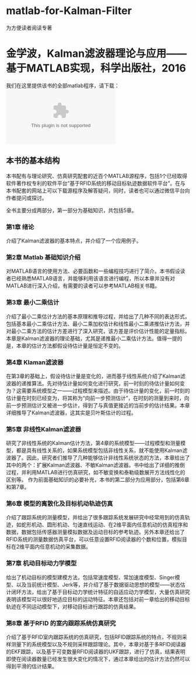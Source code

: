 # matlab-for-Kalman-Filter
为方便读者阅读专著
# 金学波，Kalman滤波器理论与应用——基于MATLAB实现，科学出版社，2016
我们在这里提供该书的全部matlab程序，请下载：
 ![程序源码](https://github.com/Xue-boJin/matlab-for-Kalman-Filter/blob/master/Kalman_matlab%E7%A8%8B%E5%BA%8F.zip)
## 本书的基本结构

本书配有与理论研究、仿真研究配套的近百个MATLAB源程序，包括1个已经取得软件著作权专利的软件平台“基于RFID系统的移动目标轨迹数据软件平台”。在与本书配套的网站上可以下载源程序及解答疑问，同时，读者也可以通过微信平台向作者提问或探讨。

全书主要分成两部分，第一部分为基础知识，共包括5章。

### 第1章 绪论
介绍了Kalman滤波器的基本特点，并介绍了一个应用例子。

### 第2章 Matlab 基础知识介绍
对MATLAB语言的使用方法、必要函数和一些编程技巧进行了简介。本书假设读者已经熟悉MATLAB语言，并能够利用该语言进行编程，所以本章并没有对MATLAB进行深入介绍，有需要的读者可以参考MATLAB相关书籍。

### 第3章 最小二乘估计
介绍了最小二乘估计方法的基本原理和推导过程，并给出了几种不同的表达形式，包括基本最小二乘估计方法、最小二乘加权估计和线性最小二乘递推估计方法，并对最小二乘方法的估计方差进行了深入研究，该方差是评价估计性能的定量指标。本章是Kalman滤波器的理论基础，尤其是递推最小二乘估计方法。值得一提的是，本章的估计方法都假设待估计量是恒定不变的。

### 第4章 Klaman滤波器
在第3章的基础上，假设待估计量是变化的，进而基于线性系统介绍了Kalman滤波器的递推算法。先对待估计量如何变化进行研究，前一时刻的待估计量如何变为？这需要系统模型之一——过程模型来描述。由于待估计量的变化，前一时刻的估计量在时刻已经变为，将其称为“向前一步预测估计”，在时刻的测量到来时，向前一步预测估计又被进一步估计，得到了与真值更接近的当前步的估计结果。本章详细推导了Kalman滤波器，这其实是贝叶斯估计的过程。

### 第5章 非线性Kalman滤波器
研究了非线性系统的Kalman估计方法，第4章的系统模型——过程模型和测量模型，都是具有线性关系的，如果系统模型包括非线性关系，就不能使用Kalman滤波器了。因此，研究者们推导了几种能够估计非线性系统状态的方法，本章给出了其中的两个：扩展Kalman滤波器、不敏Kalman滤波器。书中给出了详细的推倒过程，并利用MATLAB进行仿真研究，如不敏变换和泰勒级数展开方法线性化的区别等。
作为前面基础知识的必要补充，本书的第二部分为应用部分，包括第6章和第7章。

### 第6章 模型的离散化及目标机动轨迹仿真
介绍了跟踪系统的测量模型，并给出了很多跟踪系统发展研究中经常用到的仿真轨迹，如蛇形机动、圆形机动、匀速直线运动、在2维平面内任意机动的仿真程序和数据，数据包括传感器测量模拟数据及运动目标的参考轨迹。另外本章还给出了RFID系统的测量数据仿真平台，可以任意设置RFID阅读器的个数和位置，模拟目标在2维平面内任意机动的采集数据。

### 第7章 机动目标动力学模型
给出了机动目标的模型建模方法，包括常速度模型、常加速度模型、Singer模型、以及当前统计模型、Jerk等，并介绍了基于数据驱动思想的模型——状态估计闭环方法，给出了基于目标动力学统计特征的自适应动力学模型，大量仿真研究表明该模型可以很好地适应目标的运动特征。本章还包括对前一章给出的移动目标轨迹在不同运动模型下，对移动目标进行跟踪的仿真结果。

### 第8章 基于RFID 的室内跟踪系统仿真研究
介绍了基于RFID室内跟踪系统的仿真研究，包括RFID跟踪系统的特点，不规则采样测量下的系统模型以及不规则采样跟踪理论。其中，本章对基于多RFID阅读器的EKF跟踪，以及基于可变数量RFID阅读器的UKF跟踪，进行了仿真，结果表明即使在阅读器数量已经发生很大变化的情况下，通过本章给出的估计方法仍然可以得到平滑的估计结果。
